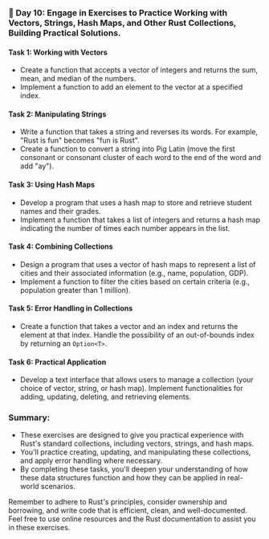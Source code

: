 ### 🎯 Day 10: Engage in Exercises to Practice Working with Vectors, Strings, Hash Maps, and Other Rust Collections, Building Practical Solutions.

#### Task 1: Working with Vectors
- Create a function that accepts a vector of integers and returns the sum, mean, and median of the numbers.
- Implement a function to add an element to the vector at a specified index.

#### Task 2: Manipulating Strings
- Write a function that takes a string and reverses its words. For example, "Rust is fun" becomes "fun is Rust".
- Create a function to convert a string into Pig Latin (move the first consonant or consonant cluster of each word to the end of the word and add "ay").

#### Task 3: Using Hash Maps
- Develop a program that uses a hash map to store and retrieve student names and their grades.
- Implement a function that takes a list of integers and returns a hash map indicating the number of times each number appears in the list.

#### Task 4: Combining Collections
- Design a program that uses a vector of hash maps to represent a list of cities and their associated information (e.g., name, population, GDP).
- Implement a function to filter the cities based on certain criteria (e.g., population greater than 1 million).

#### Task 5: Error Handling in Collections
- Create a function that takes a vector and an index and returns the element at that index. Handle the possibility of an out-of-bounds index by returning an `Option<T>`.

#### Task 6: Practical Application
- Develop a text interface that allows users to manage a collection (your choice of vector, string, or hash map). Implement functionalities for adding, updating, deleting, and retrieving elements.

### Summary:
- These exercises are designed to give you practical experience with Rust's standard collections, including vectors, strings, and hash maps.
- You'll practice creating, updating, and manipulating these collections, and apply error handling where necessary.
- By completing these tasks, you'll deepen your understanding of how these data structures function and how they can be applied in real-world scenarios.

Remember to adhere to Rust's principles, consider ownership and borrowing, and write code that is efficient, clean, and well-documented. Feel free to use online resources and the Rust documentation to assist you in these exercises.